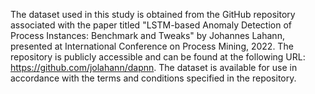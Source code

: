 The dataset used in this study is obtained from the GitHub repository associated with the paper titled "LSTM-based Anomaly Detection of Process Instances: Benchmark and Tweaks" by Johannes Lahann, presented at International Conference on Process Mining, 2022. The repository is publicly accessible and can be found at the following URL: https://github.com/jolahann/dapnn. The dataset is available for use in accordance with the terms and conditions specified in the repository.
